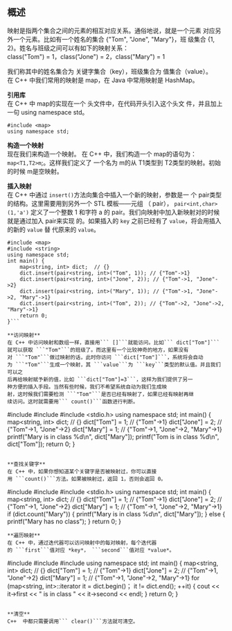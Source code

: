 ## 概述
映射是指两个集合之间的元素的相互对应关系。通俗地说，就是一个元素
对应另外一个元素。比如有一个姓名的集合 {"Tom", "Jone", "Mary"}，班
级集合 {1, 2}。姓名与班级之间可以有如下的映射关系：  
class("Tom") = 1，class("Jone") = 2，class("Mary") = 1  

我们称其中的姓名集合为 关键字集合（key），班级集合为 值集合（value）。  
在 C++ 中我们常用的映射是 map，在 Java 中常用映射是 HashMap。  

**引用库**  
在 C++ 中 map的实现在一个 <map>头文件中，在代码开头引入这个头文
件，并且加上一句 using namespace std。  

```
#include <map>
using namespace std;
```

**构造一个映射**  
现在我们来构造一个映射。
在 C++ 中，我们构造一个 map的语句为： ```map<T1,T2>m```;。这样我们定义了
一个名为 m的从 T1类型到 T2类型的映射。初始的时候 m是空映射。  

**插入映射**  
在 C++ 中通过 ```insert()```方法向集合中插入一个新的映射，参数是一
个 pair类型的结构。这里需要用到另外一个 STL 模板——元组
（ pair）， ```pair<int,char>(1,'a')``` 定义了一个整数 1 和字符 a
的 pair。我们向映射中加入新映射对的时候就是通过加入 pair来实现
的。如果插入的 ```key``` 之前已经有了 ```value```，将会用插入的新的 ```value``` 替
代原来的 ```value```。  
```
#include <map>
#include <string>
using namespace std;
int main() {
    map<string, int> dict;  // {}
    dict.insert(pair<string, int>("Tom", 1)); // {"Tom"->1}
    dict.insert(pair<string, int>("Jone", 2)); // {"Tom"->1, "Jone"->2}
    dict.insert(pair<string, int>("Mary", 1)); // {"Tom"->1, "Jone"->2, "Mary"->1}
    dict.insert(pair<string, int>("Tom", 2)); // {"Tom"->2, "Jone"->2, "Mary"->1}
    return 0;
}```  

**访问映射**  
在 C++ 中访问映射和数组一样，直接用``` []```就能访问。比如``` dict["Tom"]```
就可以获取 ```"Tom"```的班级了。而这里有一个比较神奇的地方，如果没有
对 ```"Tom"```做过映射的话，此时你访问 ```dict["Tom"]```，系统将会自动
为 ```"Tom"```生成一个映射，其 ```value```为 ```key```类型的默认值。并且我们可以之
后再给映射赋予新的值，比如 ```dict["Tom"]=3```，这样为我们提供了另一
种方便的插入手段。当然有些时候，我们不希望系统自动为我们生成映
射，这时候我们需要检测 ```"Tom"```是否已经有映射了，如果已经有映射再继
续访问。这时就需要用``` count()```函数进行判断。  
```
#include <map>
#include <string>
#include <stdio.h>
using namespace std;
int main() {
    map<string, int> dict;  // {}
    dict["Tom"] = 1; // {"Tom"->1}
    dict["Jone"] = 2; // {"Tom"->1, "Jone"->2}
    dict["Mary"] = 1; // {"Tom"->1, "Jone"->2, "Mary"->1}
    printf("Mary is in class %d\n", dict["Mary"]);
    printf("Tom is in class %d\n", dict["Tom"]);
    return 0;
}
```

**查找关键字**  
在 C++ 中，如果你想知道某个关键字是否被映射过，你可以直接
用 ```count()```方法。如果被映射过，返回 1，否则会返回 0。
```
#include <map>
#include <string>
#include <stdio.h>
using namespace std;
int main() {
    map<string, int> dict;  // {}
    dict["Tom"] = 1; // {"Tom"->1}
    dict["Jone"] = 2; // {"Tom"->1, "Jone"->2}
    dict["Mary"] = 1; // {"Tom"->1, "Jone"->2, "Mary"->1}
    if (dict.count("Mary")) {
        printf("Mary is in class %d\n", dict["Mary"]);
    } else {
        printf("Mary has no class");
    }
    return 0;
}
```
**遍历映射**  
在 C++ 中，通过迭代器可以访问映射中的每对映射，每个迭代器
的 ```first```值对应 *key*， ```second```值对应 *value*。  
```
#include <map>
#include <string>
#include <iostream>
using namespace std;
int main() {
    map<string, int> dict;  // {}
    dict["Tom"] = 1; // {"Tom"->1}
    dict["Jone"] = 2; // {"Tom"->1, "Jone"->2}
    dict["Mary"] = 1; // {"Tom"->1, "Jone"->2, "Mary"->1}
    for (map<string, int>::iterator it = dict.begin()； it != dict.end(); ++it) {
        cout << it->first << " is in class " << it->second << endl;
    }
    return 0;
}
```

**清空**  
C++  中都只需要调用``` clear()```方法就可清空。
